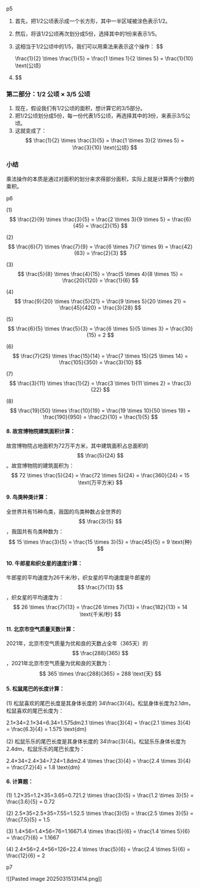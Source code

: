 

p5 

1. 首先，把1/2公顷表示成一个长方形，其中一半区域被涂色表示1/2。
2. 然后，将该1/2公顷再次划分成5份，选择其中的1份来表示1/5。
3. 这相当于1/2公顷中的1/5，我们可以用乘法来表示这个操作：
   $$
   
   \frac{1}{2} \times \frac{1}{5} = \frac{1 \times 1}{2 \times 5} = \frac{1}{10} \text{公顷}
   
4. $$

### 第二部分：1/2 公顷 × 3/5 公顷

1. 现在，假设我们有1/2公顷的面积，想计算它的3/5部分。
2. 把1/2公顷划分成5份，每一份代表1/5公顷，再选择其中的3份，来表示3/5公顷。
3. 这就变成了：
$$
   \frac{1}{2} \times \frac{3}{5} = \frac{1 \times 3}{2 \times 5} = \frac{3}{10} \text{公顷}
   $$


### 小结

乘法操作的本质是通过对面积的划分来求得部分面积，实际上就是计算两个分数的乘积。

p6



(1) $$ \frac{2}{9} \times \frac{3}{5} = \frac{2 \times 3}{9 \times 5} = \frac{6}{45} = \frac{2}{15} $$

(2) $$ \frac{6}{7} \times \frac{7}{9} = \frac{6 \times 7}{7 \times 9} = \frac{42}{63} = \frac{2}{3} $$

(3) $$ \frac{5}{8} \times \frac{4}{15} = \frac{5 \times 4}{8 \times 15} = \frac{20}{120} = \frac{1}{6} $$

(4) $$ \frac{9}{20} \times \frac{5}{21} = \frac{9 \times 5}{20 \times 21} = \frac{45}{420} = \frac{3}{28} $$

(5) $$ \frac{6}{5} \times \frac{5}{3} = \frac{6 \times 5}{5 \times 3} = \frac{30}{15} = 2 $$

(6) $$ \frac{7}{25} \times \frac{15}{14} = \frac{7 \times 15}{25 \times 14} = \frac{105}{350} = \frac{3}{10} $$

(7) $$ \frac{3}{11} \times \frac{1}{2} = \frac{3 \times 1}{11 \times 2} = \frac{3}{22} $$

(8) $$ \frac{19}{50} \times \frac{10}{19} = \frac{19 \times 10}{50 \times 19} = \frac{190}{950} = \frac{2}{10} = \frac{1}{5} $$






#### 8. 故宫博物院建筑面积计算：
故宫博物院占地面积为72万平方米，其中建筑面积占总面积的 $$ \frac{5}{24} $$。故宫博物院的建筑面积为：
$$
72 \times \frac{5}{24} = \frac{72 \times 5}{24} = \frac{360}{24} = 15 \text{万平方米}
$$

#### 9. 鸟类种类计算：
全世界共有15种鸟类，我国的鸟类种数占全世界的 $$ \frac{3}{5} $$，我国共有鸟类种数为：
$$
15 \times \frac{3}{5} = \frac{15 \times 3}{5} = \frac{45}{5} = 9 \text{种}
$$

#### 10. 牛郎星和织女星的速度计算：
牛郎星的平均速度为26千米/秒，织女星的平均速度是牛郎星的 $$ \frac{7}{13} $$，织女星的平均速度为：
$$
26 \times \frac{7}{13} = \frac{26 \times 7}{13} = \frac{182}{13} = 14 \text{千米/秒}
$$

#### 11. 北京市空气质量天数计算：
2021年，北京市空气质量为优和良的天数占全年（365天）的 $$ \frac{288}{365} $$，2021年北京市空气质量为优和良的天数为：
$$
365 \times \frac{288}{365} = 288 \text{天}
$$




#### 5. 松鼠尾巴的长度计算：

(1) 松鼠喜欢的尾巴长度是其身体长度的 34\frac{3}{4}。松鼠身体长度为2.1dm，松鼠喜欢的尾巴长度为：

2.1×34=2.1×34=6.34=1.575dm2.1 \times \frac{3}{4} = \frac{2.1 \times 3}{4} = \frac{6.3}{4} = 1.575 \text{dm}

(2) 松鼠乐乐的尾巴长度是其身体长度的 34\frac{3}{4}。松鼠乐乐身体长度为2.4dm，松鼠乐乐的尾巴长度为：

2.4×34=2.4×34=7.24=1.8dm2.4 \times \frac{3}{4} = \frac{2.4 \times 3}{4} = \frac{7.2}{4} = 1.8 \text{dm}

#### 6. 计算题：

(1) 1.2×35=1.2×35=3.65=0.721.2 \times \frac{3}{5} = \frac{1.2 \times 3}{5} = \frac{3.6}{5} = 0.72

(2) 2.5×35=2.5×35=7.55=1.52.5 \times \frac{3}{5} = \frac{2.5 \times 3}{5} = \frac{7.5}{5} = 1.5

(3) 1.4×56=1.4×56=76=1.16671.4 \times \frac{5}{6} = \frac{1.4 \times 5}{6} = \frac{7}{6} = 1.1667

(4) 2.4×56=2.4×56=126=22.4 \times \frac{5}{6} = \frac{2.4 \times 5}{6} = \frac{12}{6} = 2

p7

![[Pasted image 20250315131414.png]]



